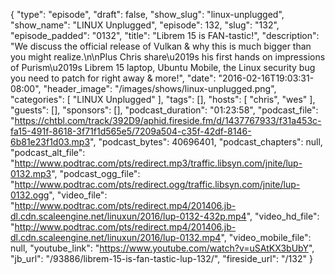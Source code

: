 {
  "type": "episode",
  "draft": false,
  "show_slug": "linux-unplugged",
  "show_name": "LINUX Unplugged",
  "episode": 132,
  "slug": "132",
  "episode_padded": "0132",
  "title": "Librem 15 is FAN-tastic!",
  "description": "We discuss the official release of Vulkan & why this is much bigger than you might realize.\n\nPlus Chris share\u2019s his first hands on impressions of Purism\u2019s Librem 15 laptop, Ubuntu Mobile, the Linux security bug you need to patch for right away & more!",
  "date": "2016-02-16T19:03:31-08:00",
  "header_image": "/images/shows/linux-unplugged.png",
  "categories": [
    "LINUX Unplugged"
  ],
  "tags": [],
  "hosts": [
    "chris",
    "wes"
  ],
  "guests": [],
  "sponsors": [],
  "podcast_duration": "01:23:58",
  "podcast_file": "https://chtbl.com/track/392D9/aphid.fireside.fm/d/1437767933/f31a453c-fa15-491f-8618-3f71f1d565e5/7209a504-c35f-42df-8146-6b81e23f1d03.mp3",
  "podcast_bytes": 40696401,
  "podcast_chapters": null,
  "podcast_alt_file": "http://www.podtrac.com/pts/redirect.mp3/traffic.libsyn.com/jnite/lup-0132.mp3",
  "podcast_ogg_file": "http://www.podtrac.com/pts/redirect.ogg/traffic.libsyn.com/jnite/lup-0132.ogg",
  "video_file": "http://www.podtrac.com/pts/redirect.mp4/201406.jb-dl.cdn.scaleengine.net/linuxun/2016/lup-0132-432p.mp4",
  "video_hd_file": "http://www.podtrac.com/pts/redirect.mp4/201406.jb-dl.cdn.scaleengine.net/linuxun/2016/lup-0132.mp4",
  "video_mobile_file": null,
  "youtube_link": "https://www.youtube.com/watch?v=uSAtKX3bUbY",
  "jb_url": "/93886/librem-15-is-fan-tastic-lup-132/",
  "fireside_url": "/132"
}

